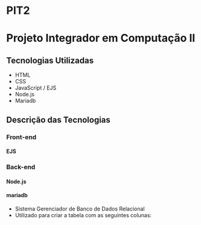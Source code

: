 # PIT2
# Projeto Integrador em Computação II
## Tecnologias Utilizadas
* HTML
* CSS
* JavaScript / EJS
* Node.js 
* Mariadb
## Descrição das Tecnologias
### Front-end
#### EJS
### Back-end
#### Node.js
#### mariadb
* Sistema Gerenciador de Banco de Dados Relacional
* Utilizado para criar a tabela com as seguintes colunas:
